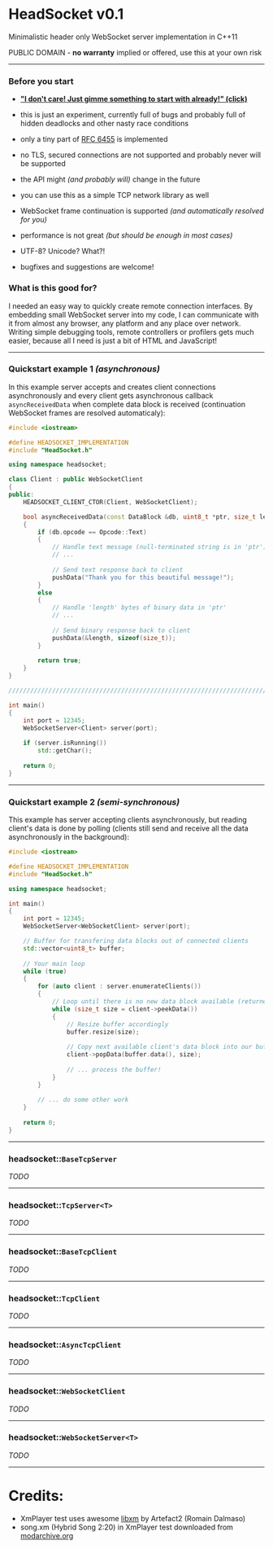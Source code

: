 # HeadSocket v0.1
Minimalistic header only WebSocket server implementation in C++11

PUBLIC DOMAIN - **no warranty** implied or offered, use this at your own risk

----------

### Before you start
- [**"I don't care! Just gimme something to start with already!" (click)**](#example1)


- this is just an experiment, currently full of bugs and probably full of hidden deadlocks and other nasty race conditions
- only a tiny part of [RFC 6455](https://tools.ietf.org/html/rfc6455) is implemented
- no TLS, secured connections are not supported and probably never will be supported
- the API might *(and probably will)* change in the future
- you can use this as a simple TCP network library as well
- WebSocket frame continuation is supported *(and automatically resolved for you)*
- performance is not great *(but should be enough in most cases)*
- UTF-8? Unicode? What?!
- bugfixes and suggestions are welcome!

### What is this good for?
I needed an easy way to quickly create remote connection interfaces. By embedding small WebSocket server into my code, I can communicate with it from almost any browser, any platform and any place over network. Writing simple debugging tools, remote controllers or profilers gets much easier, because all I need is just a bit of HTML and JavaScript!

----------

<a id="example1"></a>
### Quickstart example 1 *(asynchronous)*
In this example server accepts and creates client connections asynchronously and every client gets asynchronous callback `asyncReceivedData` when complete data block is received (continuation WebSocket frames are resolved automaticaly):
```cpp
#include <iostream>

#define HEADSOCKET_IMPLEMENTATION
#include "HeadSocket.h"

using namespace headsocket;

class Client : public WebSocketClient
{
public:
    HEADSOCKET_CLIENT_CTOR(Client, WebSocketClient);

    bool asyncReceivedData(const DataBlock &db, uint8_t *ptr, size_t length) override
    {
    	if (db.opcode == Opcode::Text)
        {
        	// Handle text message (null-terminated string is in 'ptr')
            // ...
            
            // Send text response back to client
            pushData("Thank you for this beautiful message!");
        }
        else
        {
        	// Handle 'length' bytes of binary data in 'ptr'
            // ...
            
			// Send binary response back to client
            pushData(&length, sizeof(size_t));
        }
        
	    return true;
    }
}

/////////////////////////////////////////////////////////////////////////////////////////

int main()
{
	int port = 12345;
    WebSocketServer<Client> server(port);
    
    if (server.isRunning())
    	std::getChar();
        
    return 0;
}
```

----------

<a id="example1"></a>
### Quickstart example 2 *(semi-synchronous)*
This example has server accepting clients asynchronously, but reading client's data is done by polling (clients still send and receive all the data asynchronously in the background):
```cpp
#include <iostream>

#define HEADSOCKET_IMPLEMENTATION
#include "HeadSocket.h"

using namespace headsocket;

int main()
{
	int port = 12345;
    WebSocketServer<WebSocketClient> server(port);

	// Buffer for transfering data blocks out of connected clients
	std::vector<uint8_t> buffer;
    	
	// Your main loop
	while (true)
    {
    	for (auto client : server.enumerateClients())
    	{
    		// Loop until there is no new data block available (returned size is 0)
    		while (size_t size = client->peekData())
    		{
    			// Resize buffer accordingly
    			buffer.resize(size);
    			
    			// Copy next available client's data block into our buffer
    			client->popData(buffer.data(), size);
    			
    			// ... process the buffer!
    		}
    	}
    	
    	// ... do some other work
    }
        
    return 0;
}
```

----------

### headsocket::`BaseTcpServer`
*TODO*

----------

### headsocket::`TcpServer<T>`
*TODO*

----------

### headsocket::`BaseTcpClient`
*TODO*

----------

### headsocket::`TcpClient`
*TODO*

----------

### headsocket::`AsyncTcpClient`
*TODO*

----------

### headsocket::`WebSocketClient`

*TODO*

----------

### headsocket::`WebSocketServer<T>`

*TODO*

----------

# Credits:
- XmPlayer test uses awesome [libxm](https://github.com/Artefact2/libxm) by Artefact2 (Romain Dalmaso)
- song.xm (Hybrid Song 2:20) in XmPlayer test downloaded from [modarchive.org](http://www.modarchive.org/)
